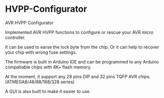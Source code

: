 # HVPP-Configurator
AVR HVPP Configurator

Implemented AVR HVPP functions to configure or rescue your AVR micro controller.

It can be used to earse the lock byte from the chip.
Or it can help to recover your chip with wrong fuse settings.

The firmware is built in Arduino IDE and can be programmed to any Arduino compatiable chips with 8K+ flash memory.

At the moment, it support any 28 pins DIP and 32 pins TQFP AVR chips. (ATMEGA8/48/88/168/328 series)

A GUI is also built to make it easier to use.
